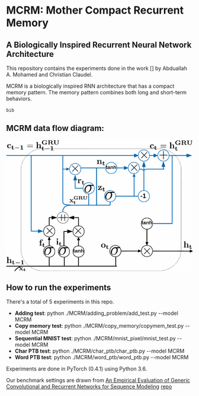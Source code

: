 # MCRM: Mother Compact Recurrent Memory 
## A Biologically Inspired Recurrent Neural Network Architecture

This repository contains the experiments done in the work [] by Abduallah A. Mohamed and Christian Claudel. 

MCRM is a biologically inspired RNN architecture that has a compact memory pattern. The memory pattern combines both long and short-term behaviors.

```
bib
```
## MCRM data flow diagram:
![MCRM Data flow](MCRM.bmp?raw=true "Title")

## How to run the experiments 
There's a total of 5 experiments in this repo. 

- **Adding test**: python ./MCRM/adding_problem/add_test.py --model MCRM
- **Copy memory test**: python ./MCRM/copy_memory/copymem_test.py --model MCRM
- **Sequential MNIST test**: python ./MCRM/mnist_pixel/mnist_test.py --model MCRM
- **Char PTB test**: python ./MCRM/char_ptb/char_ptb.py --model MCRM
- **Word PTB test**: python ./MCRM/word_ptb/word_ptb.py --model MCRM

Experiments are done in PyTorch (0.4.1) using Python 3.6. 

Our benchmark settings are drawn from [An Empirical Evaluation of Generic Convolutional and Recurrent Networks for Sequence Modeling](https://arxiv.org/abs/1803.01271) [repo](https://github.com/locuslab/TCN)
